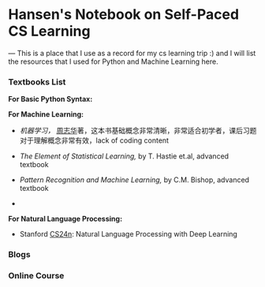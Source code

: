 # Hansen's Notebook on Self-Paced CS Learning
— This is a place that I use as a record for my cs learning trip :) and I will list the resources that I used for Python and Machine Learning here.



### Textbooks List

**For Basic Python Syntax:**



**For Machine Learning:**

- *机器学习，* [周志华](http://cs.nju.edu.cn/zhouzh/)著，这本书基础概念非常清晰，非常适合初学者，课后习题对于理解概念非常有效，lack of coding content


- *The Element of Statistical Learning,* by T. Hastie et.al, advanced textbook
- *Pattern Recognition and Machine Learning,* by C.M. Bishop, advanced textbook
- ​

**For Natural Language Processing:**

- Stanford [CS24n](http://web.stanford.edu/class/cs224n/syllabus.html): Natural Language Processing with Deep Learning





### Blogs



### Online Course
